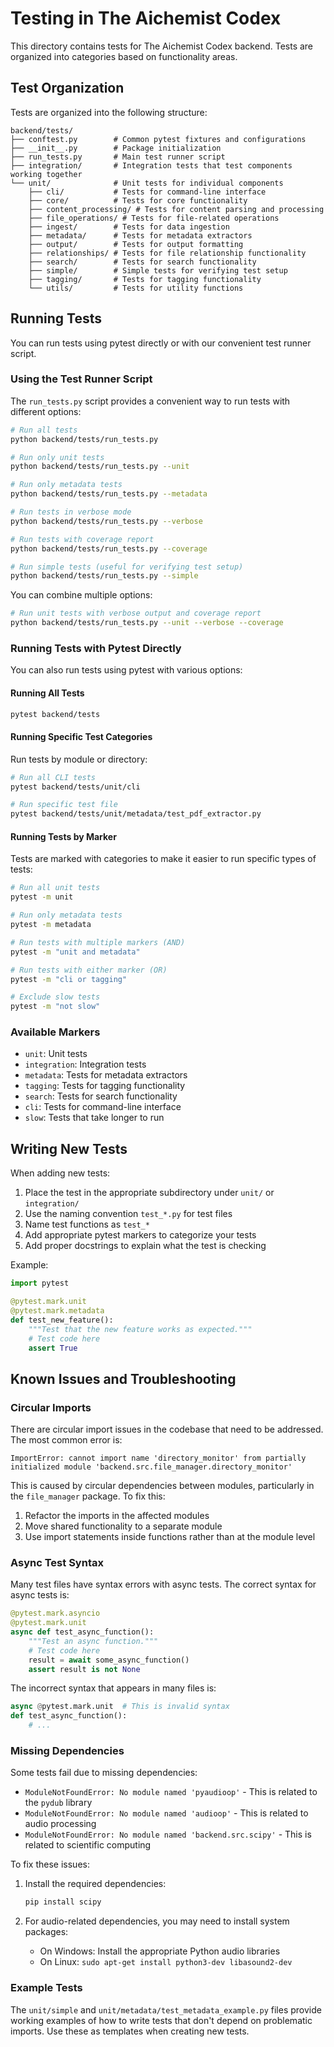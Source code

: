 # Testing in The Aichemist Codex

This directory contains tests for The Aichemist Codex backend. Tests are
organized into categories based on functionality areas.

## Test Organization

Tests are organized into the following structure:

```
backend/tests/
├── conftest.py        # Common pytest fixtures and configurations
├── __init__.py        # Package initialization
├── run_tests.py       # Main test runner script
├── integration/       # Integration tests that test components working together
└── unit/              # Unit tests for individual components
    ├── cli/           # Tests for command-line interface
    ├── core/          # Tests for core functionality
    ├── content_processing/ # Tests for content parsing and processing
    ├── file_operations/ # Tests for file-related operations
    ├── ingest/        # Tests for data ingestion
    ├── metadata/      # Tests for metadata extractors
    ├── output/        # Tests for output formatting
    ├── relationships/ # Tests for file relationship functionality
    ├── search/        # Tests for search functionality
    ├── simple/        # Simple tests for verifying test setup
    ├── tagging/       # Tests for tagging functionality
    └── utils/         # Tests for utility functions
```

## Running Tests

You can run tests using pytest directly or with our convenient test runner
script.

### Using the Test Runner Script

The `run_tests.py` script provides a convenient way to run tests with different
options:

```bash
# Run all tests
python backend/tests/run_tests.py

# Run only unit tests
python backend/tests/run_tests.py --unit

# Run only metadata tests
python backend/tests/run_tests.py --metadata

# Run tests in verbose mode
python backend/tests/run_tests.py --verbose

# Run tests with coverage report
python backend/tests/run_tests.py --coverage

# Run simple tests (useful for verifying test setup)
python backend/tests/run_tests.py --simple
```

You can combine multiple options:

```bash
# Run unit tests with verbose output and coverage report
python backend/tests/run_tests.py --unit --verbose --coverage
```

### Running Tests with Pytest Directly

You can also run tests using pytest with various options:

#### Running All Tests

```bash
pytest backend/tests
```

#### Running Specific Test Categories

Run tests by module or directory:

```bash
# Run all CLI tests
pytest backend/tests/unit/cli

# Run specific test file
pytest backend/tests/unit/metadata/test_pdf_extractor.py
```

#### Running Tests by Marker

Tests are marked with categories to make it easier to run specific types of
tests:

```bash
# Run all unit tests
pytest -m unit

# Run only metadata tests
pytest -m metadata

# Run tests with multiple markers (AND)
pytest -m "unit and metadata"

# Run tests with either marker (OR)
pytest -m "cli or tagging"

# Exclude slow tests
pytest -m "not slow"
```

### Available Markers

- `unit`: Unit tests
- `integration`: Integration tests
- `metadata`: Tests for metadata extractors
- `tagging`: Tests for tagging functionality
- `search`: Tests for search functionality
- `cli`: Tests for command-line interface
- `slow`: Tests that take longer to run

## Writing New Tests

When adding new tests:

1. Place the test in the appropriate subdirectory under `unit/` or
   `integration/`
2. Use the naming convention `test_*.py` for test files
3. Name test functions as `test_*`
4. Add appropriate pytest markers to categorize your tests
5. Add proper docstrings to explain what the test is checking

Example:

```python
import pytest

@pytest.mark.unit
@pytest.mark.metadata
def test_new_feature():
    """Test that the new feature works as expected."""
    # Test code here
    assert True
```

## Known Issues and Troubleshooting

### Circular Imports

There are circular import issues in the codebase that need to be addressed. The
most common error is:

```
ImportError: cannot import name 'directory_monitor' from partially initialized module 'backend.src.file_manager.directory_monitor'
```

This is caused by circular dependencies between modules, particularly in the
`file_manager` package. To fix this:

1. Refactor the imports in the affected modules
2. Move shared functionality to a separate module
3. Use import statements inside functions rather than at the module level

### Async Test Syntax

Many test files have syntax errors with async tests. The correct syntax for
async tests is:

```python
@pytest.mark.asyncio
@pytest.mark.unit
async def test_async_function():
    """Test an async function."""
    # Test code here
    result = await some_async_function()
    assert result is not None
```

The incorrect syntax that appears in many files is:

```python
async @pytest.mark.unit  # This is invalid syntax
def test_async_function():
    # ...
```

### Missing Dependencies

Some tests fail due to missing dependencies:

- `ModuleNotFoundError: No module named 'pyaudioop'` - This is related to the
  `pydub` library
- `ModuleNotFoundError: No module named 'audioop'` - This is related to audio
  processing
- `ModuleNotFoundError: No module named 'backend.src.scipy'` - This is related
  to scientific computing

To fix these issues:

1. Install the required dependencies:

   ```bash
   pip install scipy
   ```

2. For audio-related dependencies, you may need to install system packages:
   - On Windows: Install the appropriate Python audio libraries
   - On Linux: `sudo apt-get install python3-dev libasound2-dev`

### Example Tests

The `unit/simple` and `unit/metadata/test_metadata_example.py` files provide
working examples of how to write tests that don't depend on problematic imports.
Use these as templates when creating new tests.

